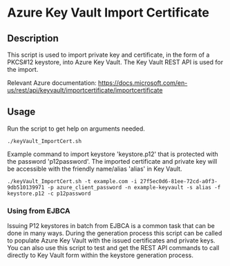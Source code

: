 
#  Azure Key Vault Import Certificate

## Description

This script is used to import private key and certificate, in the form of a PKCS#12 keystore, into Azure Key Vault. The Key Vault REST API is used for the import.

Relevant Azure documentation: https://docs.microsoft.com/en-us/rest/api/keyvault/importcertificate/importcertificate

## Usage

Run the script to get help on arguments needed.
```
./keyVault_ImportCert.sh
```

Example command to import keystore 'keystore.p12' that is protected with the password 'p12password'. The imported certificate and private key will be accessible with the friendly name/alias 'alias' in Key Vault.
```
./keyVault_ImportCert.sh -t example.com -i 27f5ec0d6-81ee-72cd-a0f3-9db510139971 -p azure_client_password -n example-keyvault -s alias -f keystore.p12 -c p12password
```

### Using from EJBCA

Issuing P12 keystores in batch from EJBCA is a common task that can be done in many ways. During the generation process this script can be called to populate Azure Key Vault with the issued certificates and private keys.
You can also use this script to test and get the REST API commands to call directly to Key Vault form within the keystore generation process.

